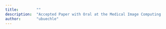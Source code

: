 ```yaml
---
title:        ""
description:  "Accepted Paper with Oral at the Medical Image Computing and Computer Assisted Interventions (MICCAI)"
author:       "ubuechle"
---
```

